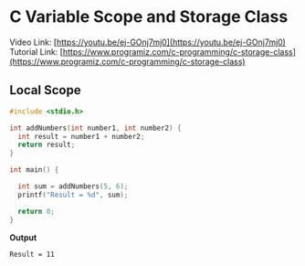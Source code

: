 # C Variable Scope and Storage Class
Video Link: [https://youtu.be/ej-GOnj7mj0](https://youtu.be/ej-GOnj7mj0)  
Tutorial Link: [https://www.programiz.com/c-programming/c-storage-class](https://www.programiz.com/c-programming/c-storage-class)

## Local Scope
```c
#include <stdio.h>

int addNumbers(int number1, int number2) {
  int result = number1 + number2;
  return result;
}

int main() {

  int sum = addNumbers(5, 6);
  printf("Result = %d", sum);

  return 0;
}

```

**Output**
```
Result = 11
```
